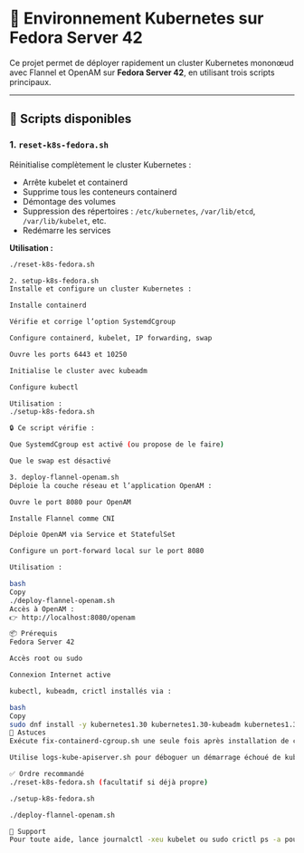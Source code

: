 # 🚀 Environnement Kubernetes sur Fedora Server 42

Ce projet permet de déployer rapidement un cluster Kubernetes mononœud avec Flannel et OpenAM sur **Fedora Server 42**, en utilisant trois scripts principaux.

---

## 🧰 Scripts disponibles

### 1. `reset-k8s-fedora.sh`
Réinitialise complètement le cluster Kubernetes :
- Arrête kubelet et containerd
- Supprime tous les conteneurs containerd
- Démontage des volumes
- Suppression des répertoires : `/etc/kubernetes`, `/var/lib/etcd`, `/var/lib/kubelet`, etc.
- Redémarre les services

**Utilisation :**
```bash
./reset-k8s-fedora.sh

2. setup-k8s-fedora.sh
Installe et configure un cluster Kubernetes :

Installe containerd

Vérifie et corrige l’option SystemdCgroup

Configure containerd, kubelet, IP forwarding, swap

Ouvre les ports 6443 et 10250

Initialise le cluster avec kubeadm

Configure kubectl

Utilisation :
./setup-k8s-fedora.sh

🔒 Ce script vérifie :

Que SystemdCgroup est activé (ou propose de le faire)

Que le swap est désactivé

3. deploy-flannel-openam.sh
Déploie la couche réseau et l’application OpenAM :

Ouvre le port 8080 pour OpenAM

Installe Flannel comme CNI

Déploie OpenAM via Service et StatefulSet

Configure un port-forward local sur le port 8080

Utilisation :

bash
Copy
./deploy-flannel-openam.sh
Accès à OpenAM :
👉 http://localhost:8080/openam

📦 Prérequis
Fedora Server 42

Accès root ou sudo

Connexion Internet active

kubectl, kubeadm, crictl installés via :

bash
Copy
sudo dnf install -y kubernetes1.30 kubernetes1.30-kubeadm kubernetes1.30-client
📝 Astuces
Exécute fix-containerd-cgroup.sh une seule fois après installation de containerd si demandé.

Utilise logs-kube-apiserver.sh pour déboguer un démarrage échoué de kube-apiserver.

✅ Ordre recommandé
./reset-k8s-fedora.sh (facultatif si déjà propre)

./setup-k8s-fedora.sh

./deploy-flannel-openam.sh

📧 Support
Pour toute aide, lance journalctl -xeu kubelet ou sudo crictl ps -a pour analyser l’état du cluster.

